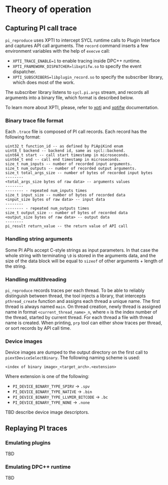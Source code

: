 # Theory of operation

## Capturing PI call trace

`pi_reproduce` uses XPTI to intercept SYCL runtime calls to Plugin Interface and
captures API call arguments. The `record` command inserts a few environment
variables with the help of `execve` call:

- `XPTI_TRACE_ENABLE=1` to enable tracing inside DPC++ runtime.
- `XPTI_FRAMEWORK_DISPATCHER=libxptifw.so` to specify the event dispatcher.
- `XPTI_SUBSCRIBERS=libplugin_record.so` to specify the subscriber library,
  which does most of the work.

The subscriber library listens to `sycl.pi.args` stream, and records all
arguments into a binary file, which format is described below.

To learn more about XPTI, please, refer to
[xpti](https://github.com/intel/llvm/blob/sycl/xpti/doc/SYCL_Tracing_Implementation.md)
and [xptifw](https://github.com/intel/llvm/blob/sycl/xptifw/doc/XPTI_Framework.md)
documentation.

### Binary trace file format

Each `.trace` file is composed of PI call records. Each record has the
following format:
```
uint32_t function_id -- as defined by PiApiKind enum
uint8_t backend -- backend id, same as sycl::backend.
uint64_t start -- call start timestamp in microseconds.
uint64_t end -- call end timestamp in microseconds.
size_t num_inputs -- number of recorded input arguments.
size_t num_outputs -- number of recorded output arguments.
size_t total_args_size -- number of bytes of recorded input bytes
--------
<total_args_size bytes of raw data> -- arguments values
--------
-------- - repeated num_inputs times
size_t input_size -- number of bytes of recorded data
<input_size bytes of raw data> -- input data
--------
-------- - repeated num_outputs times
size_t output_size -- number of bytes of recorded data
<output_size bytes of raw data> -- output data
--------
pi_result return_value -- the return value of API call
```

### Handling string arguments

Some PI APIs accept C-style strings as input parameters. In that case the whole
string with terminating `\0` is stored in the arguments data, and the size of
the data block will be equal to `sizeof` of other arguments + length of the
string.

### Handling multithreading

`pi_reproduce` records traces per each thread. To be able to reliably
distinguish between thread, the tool injects a library, that intercepts
`pthread_create` function and assigns each thread a unique name. The first
thread is always named `main`. On thread creation, newly thread is assigned name
in format `<current_thread_name>_n`, where `n` is the index number of the
thread, started by current thread. For each thread a file with thread name is
created. When printing, `prp` tool can either show traces per thread, or sort
records by API call time.

### Device images

Device images are dumped to the output directory on the first call to
`piextDeviceSelectBinary`. The following naming scheme is used:
```
<index of binary image>_<target_arch>.<extension>
```

Where extension is one of the following:
- `PI_DEVICE_BINARY_TYPE_SPIRV` -> `.spv`
- `PI_DEVICE_BINARY_TYPE_NATIVE` -> `.bin`
- `PI_DEVICE_BINARY_TYPE_LLVMIR_BITCODE` -> `.bc`
- `PI_DEVICE_BINARY_TYPE_NONE` -> `.none`

TBD describe device image descriptors.

## Replaying PI traces

### Emulating plugins
TBD

### Emulating DPC++ runtime
TBD

